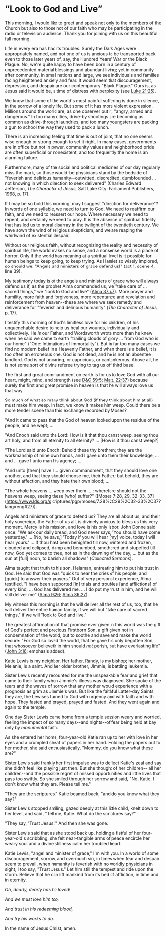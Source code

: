 # “Look to God and Live”

This morning, I would like to greet and speak not only to the members of the
Church but also to those not of our faith who may be participating in the
radio or television audience. Thank you for joining with us on this beautiful
fall morning.

Life in every era has had its troubles. Surely the Dark Ages were
appropriately named, and not one of us is anxious to be transported back even
to those later years of, say, the Hundred Years' War or the Black Plague. No,
we're quite happy to have been born in a century of unprecedented material
blessings and abundant living; yet in community after community, in small
nations and large, we see individuals and families facing heightened anxiety
and fear. It would seem that discouragement, depression, and despair are our
contemporary "Black Plague." Ours is, as Jesus said it would be, a time of
distress with perplexity (see [Luke
21:25](https://www.lds.org/scriptures/nt/luke/21.25?lang=eng#24)).

We know that some of the world's most painful suffering is done in silence, in
the sorrow of a lonely life. But some of it has more violent expression.
Millions around the world are, as one observer put it, "angry, armed and
dangerous." In too many cities, drive-by shootings are becoming as common as
drive-through laundries, and too many youngsters are packing a gun to school
the way they used to pack a lunch.

There is an increasing feeling that time is out of joint, that no one seems
wise enough or strong enough to set it right. In many cases, governments are
in office but not in power, community values and neighborhood pride are often
superficial or nonexistent, and too frequently the home is an alarming
failure.

Furthermore, many of the social and political medicines of our day regularly
miss the mark, so those would-be physicians stand by the bedside of "feverish
and delirious humanity--outwitted, discredited, dumbfounded ... not knowing in
which direction to seek delivered" (Charles Edward Jefferson, _The Character
of Jesus,_ Salt Lake City: Parliament Publishers, 1968, p. 17).

If I may be so bold this morning, may I suggest "direction for deliverance"?
In words of one syllable, we need to turn to God. We need to reaffirm our
faith, and we need to reassert our hope. Where necessary we need to repent,
and certainly we need to pray. It is the absence of spiritual fidelity that
has led us to moral disarray in the twilight of the twentieth century. We have
sown the wind of religious skepticism, and we are reaping the whirlwind of
existential despair.

Without our religious faith, without recognizing the reality and necessity of
spiritual life, the world makes no sense, and a nonsense world is a place of
horror. Only if the world has meaning at a spiritual level is it possible for
human beings to keep going, to keep trying. As Hamlet so wisely implored, so
should we: "Angels and ministers of grace defend us!" (act 1, scene 4, line
39).

My testimony today is of the angels and ministers of grace who will always
defend us if, as the prophet Alma commanded us, we "take care of ... sacred
things," we "look to God and live" ([Alma
37:47](https://www.lds.org/scriptures/bofm/alma/37.47?lang=eng#46)). More
prayer and humility, more faith and forgiveness, more repentance and
revelation and reinforcement from heaven--these are where we seek remedy and
deliverance for "feverish and delirious humanity" (_The Character of Jesus,_
p. 17).

I testify this morning of God's limitless love for his children, of his
unquenchable desire to help us heal our wounds, individually and collectively.
He _is_ our Father, and Wordsworth wrote more than he knew when he said we
came to earth "trailing clouds of glory ... from God who is our home" ("Ode:
Intimations of Immortality"). But in far too many cases we find no modern
belief in a Heavenly Father, and when there is a belief, it is too often an
erroneous one. God is not dead, and he is not an absentee landlord. God is not
uncaring, or capricious, or cantankerous. Above all, he is not some sort of
divine referee trying to tag us off third base.

The first and great commandment on earth is for us to love God with all our
heart, might, mind, and strength (see [D&amp;C
59:5](https://www.lds.org/scriptures/dc-testament/dc/59.5?lang=eng#4); [Matt.
22:37](https://www.lds.org/scriptures/nt/matt/22.37?lang=eng#36)) because
surely the first and great promise in heaven is that he will always love us
that way.

So much of what so many think about God (if they think about him at all) must
make him weep. In fact, we know it makes him weep. Could there be a more
tender scene than this exchange recorded by Moses?

"And it came to pass that the God of heaven looked upon the residue of the
people, and he wept; ...

"And Enoch said unto the Lord: How is it that thou canst weep, seeing thou art
holy, and from all eternity to all eternity? ... [How is it thou canst weep?]

"The Lord said unto Enoch: Behold these thy brethren; they are the workmanship
of mine own hands, and I gave unto them their knowledge, ... and ... gave I unto
man his agency; ...

"And unto [them] have I ... given commandment, that they should love one
another, and that they should choose me, their Father; but behold, they are
without affection, and they hate their own blood; ...

"The whole heavens ... weep over them ... ; wherefore should not the heavens weep,
seeing these [who] suffer?" ([Moses 7:28, 29, 32-33, 37](https://www.lds.org/s
criptures/pgp/moses/7.28%2C29%2C32-33%2C37?lang=eng#27)).

Angels and ministers of grace to defend us? They are all about us, and their
holy sovereign, the Father of us all, is divinely anxious to bless us this
very moment. Mercy is his mission, and love is his only labor. John Donne said
once: "We ask our daily bread, and God never says, 'You should have come
yesterday.' ... [No, he says,] 'Today if you will hear [my] voice, today I will
hear yours.' ... If thou hast been benighted till now, wintered and frozen,
clouded and eclipsed, damp and benumbed, smothered and stupefied till now, God
yet comes to thee, not as in the dawning of the day, ... but as the sun at
[full] noon, to banish all shadows" (_Collected Sermons_).

Alma taught that truth to his son, Helaman, entreating him to put his trust in
God. He said that God was "quick to hear the cries of his people, and [quick]
to answer their prayers." Out of very personal experience, Alma testified, "I
have been supported [in] trials and troubles [and afflictions] of every kind,
... God has delivered me. ... I do put my trust in him, and he will still deliver
me" ([Alma 9:26](https://www.lds.org/scriptures/bofm/alma/9.26?lang=eng#25);
[Alma 36:27](https://www.lds.org/scriptures/bofm/alma/36.27?lang=eng#26)).

My witness this morning is that he will deliver all the rest of us, too, that
he will deliver the entire human family, if we will but "take care of sacred
things," if we will "look to God and live."

The greatest affirmation of that promise ever given in this world was the gift
of God's perfect and precious Firstborn Son, a gift given not in condemnation
of the world, but to soothe and save and make the world secure: "For God so
loved the world, that he gave his only begotten Son, that whosoever believeth
in him should _not_ perish, but have everlasting life" ([John
3:16](https://www.lds.org/scriptures/nt/john/3.16?lang=eng#15); emphasis
added).

Katie Lewis is my neighbor. Her father, Randy, is my bishop; her mother,
Melanie, is a saint. And her older brother, Jimmie, is battling leukemia.

Sister Lewis recently recounted for me the unspeakable fear and grief that
came to their family when Jimmie's illness was diagnosed. She spoke of the
tears and the waves of sorrow that any mother would experience with a
prognosis as grim as Jimmie's was. But like the faithful Latter-day Saints
they are, the Lewises turned to God with urgency and with faith and with hope.
They fasted and prayed, prayed and fasted. And they went again and again to
the temple.

One day Sister Lewis came home from a temple session weary and worried,
feeling the impact of so many days--and nights--of fear being held at bay only
by _monumental_ faith.

As she entered her home, four-year-old Katie ran up to her with love in her
eyes and a crumpled sheaf of papers in her hand. Holding the papers out to her
mother, she said enthusiastically, "Mommy, do you know what these are?"

Sister Lewis said frankly her first impulse was to deflect Katie's zeal and
say she didn't feel like playing just then. But she thought of her children--
all her children--and the possible regret of missed opportunities and little
lives that pass too swiftly. So she smiled through her sorrow and said, "No,
Katie. I don't know what they are. Please tell me."

"They are the scriptures," Katie beamed back, "and do you know what they say?"

Sister Lewis stopped smiling, gazed deeply at this little child, knelt down to
her level, and said, "Tell me, Katie. What do the scriptures say?"

"They say, 'Trust Jesus.'" And then she was gone.

Sister Lewis said that as she stood back up, holding a fistful of her four-
year-old's scribbling, she felt near-tangible arms of peace encircle her weary
soul and a divine stillness calm her troubled heart.

Katie Lewis, "angel and minister of grace," I'm with you. In a world of some
discouragement, sorrow, and overmuch sin, in times when fear and despair seem
to prevail, when humanity is feverish with no worldly physicians in sight, I
too say, "Trust Jesus." Let him still the tempest and ride upon the storm.
Believe that he can lift mankind from its bed of affliction, in time and in
eternity.

_Oh, dearly, dearly has he loved!_

_And we must love him too,_

_And trust in his redeeming blood,_

_And try his works to do._

In the name of Jesus Christ, amen.

